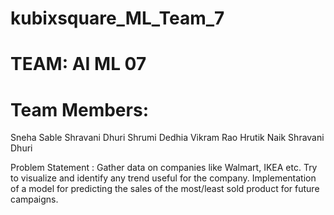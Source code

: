 # kubixsquare_ML_Team_7

# TEAM: AI ML 07
# Team Members: 

Sneha Sable
Shravani Dhuri
Shrumi Dedhia
Vikram Rao
Hrutik Naik
Shravani Dhuri

Problem Statement : Gather data on companies like Walmart, IKEA etc. Try to visualize and identify any trend useful for the company. Implementation of a model for predicting the sales of the most/least sold product for future campaigns.

